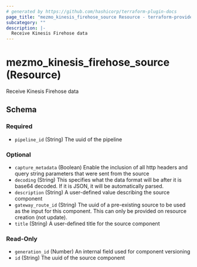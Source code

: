```yaml
---
# generated by https://github.com/hashicorp/terraform-plugin-docs
page_title: "mezmo_kinesis_firehose_source Resource - terraform-provider-mezmo"
subcategory: ""
description: |-
  Receive Kinesis Firehose data
---
```


# mezmo_kinesis_firehose_source (Resource)

Receive Kinesis Firehose data



<!-- schema generated by tfplugindocs -->
## Schema

### Required

- `pipeline_id` (String) The uuid of the pipeline

### Optional

- `capture_metadata` (Boolean) Enable the inclusion of all http headers and query string parameters that were sent from the source
- `decoding` (String) This specifies what the data format will be after it is base64 decoded. If it is JSON, it will be automatically parsed.
- `description` (String) A user-defined value describing the source component
- `gateway_route_id` (String) The uuid of a pre-existing source to be used as the input for this component. This can only be provided on resource creation (not update).
- `title` (String) A user-defined title for the source component

### Read-Only

- `generation_id` (Number) An internal field used for component versioning
- `id` (String) The uuid of the source component
